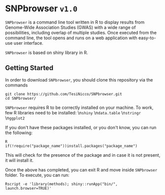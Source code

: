 # SNPbrowser `v1.0`
`SNPbrowser` is a command line tool written in R to display results from Genome-Wide Association Studies (GWAS) with a wide range of possibilities, including overlap of multiple studies. Once executed from the command line, the tool opens and runs on a web application with easy-to-use user interface.

`SNPbrowser` is based on shiny library in R.

## Getting Started
In order to download `SNPbrowser`, you should clone this repository via the commands
```  
git clone https://github.com/TesiNicco/SNPbrowser.git
cd SNPbrowser/
```

`SNPbrowser` requires R to be correctly installed on your machine. To work, few R libraries need to be installed: 
\n`shiny`
\n`data.table`
\n`stringr`
\n`ggplot2`

If you don't have these packages installed, or you don't know, you can run the following:
```
R
if(!require("package_name"))install.packages("package_name")
```
This will check for the presence of the package and in case it is not present, it will install it.

Once the above has completed, you can exit R and move inside `SNPbrowser` folder. To execute, you can run: 

```
Rscript -e 'library(methods); shiny::runApp("bin/", launch.browser=TRUE)'
```
